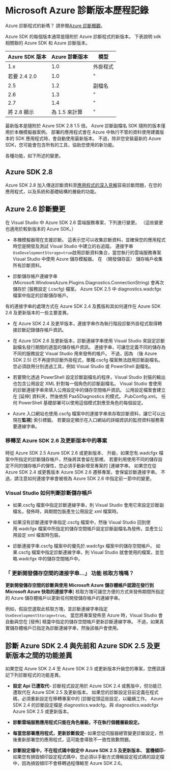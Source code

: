 <properties
    pageTitle="Azure 診斷版本歷程記錄"
    description="說明中不同的 Microsoft Azure Sdk 版本的不同版本的 Azure 診斷為隨附的變更。"
    services="multiple"
    documentationCenter=".net"
    authors="rboucher"
    manager="jwhit"
    editor=""/>

<tags
    ms.service="multiple"
    ms.workload="na"
    ms.tgt_pltfrm="na"
    ms.devlang="dotnet"
    ms.topic="article"
    ms.date="02/12/2016"
    ms.author="robb"/>


# <a name="microsoft-azure-diagnostics-version-history"></a>Microsoft Azure 診斷版本歷程記錄

Azure 診斷程式的新嗎？ 請參閱[Azure 診斷概觀](azure-diagnostics.md)。

Azure SDK 的每個版本通常是隨附於 Azure 診斷程式的新版本。 下表說明 sdk 相關聯的 Azure SDK 和 Azure 診斷版本。



Azure SDK 版本 | Azure 診斷版本 | 模型
--- | --- | ---
1.x      | 1.0 | 外掛程式
若要 2.4 2.0| 1.0 | "
2.5      | 1.2 | 副檔名
2.6      | 1.3 | "
2.7      | 1.4 | "
將 2.8 顯示      | 為 1.5 來計算 | "


最新版本是隨附於 Azure SDK 2.8 1.5 倍。 Azure 診斷副檔名 SDK 隨附的版本僅用於本機模擬器案例。 部署的應用程式會在 Azure 中執行不管的資料使用建置版本的 SDK 應用程式時，會自動使用最新版本。 不過，除非您安裝最新的 Azure SDK，您可能會包含所有的工具，協助您使用的新功能。

各種功能，如下所述的變更。

## <a name="azure-sdk-28"></a>Azure SDK 2.8
Azure SDK 2.8 加入傳送診斷資料至[應用程式的深入見解](./application-insights/app-insights-cloudservices.md)容易診斷問題，在您的應用程式，以及系統和基礎結構的層級的功能。

## <a name="azure-26-diagnostics-changes"></a>Azure 2.6 診斷變更

在 Visual Studio 中 Azure SDK 2.6 雲端服務專案，下列進行變更。 （這些變更也適用於較新版本的 Azure SDK。）

- 本機模擬器現在支援診斷。 這表示您可以收集診斷資料，並確保您的應用程式時您是開發及測試 Visual Studio 中建立的右追蹤。 連接字串`UseDevelopmentStorage=true`啟用診斷資料集合，當您執行的雲端服務專案 Visual Studio 中使用 Azure 儲存模擬器。 在 （開發儲存區） 儲存帳戶收集所有診斷資料。

- 診斷儲存帳戶連線字串 (Microsoft.WindowsAzure.Plugins.Diagnostics.ConnectionString) 會再次儲存於 [服務設定 (.cscfg) 檔案。 Azure SDK 2.5 中 diagnostics.wadcfgx 檔案中指定的診斷儲存帳戶。

有的連接字串的處理方式在 Azure SDK 2.4 及舊版和其如何運作在 Azure SDK 2.6 及更新版本的一些主要差異。

- 在 Azure SDK 2.4 及更早版本，連接字串作為執行階段診斷外掛程式取得轉接診斷記錄儲存帳戶資訊。

- 在 Azure SDK 2.6 及更新版本，診斷連線字串使用 Visual Studio 來設定診斷副檔名發行期間的適當的儲存帳戶資訊。 連接字串，可讓您定義不同的儲存為不同的服務設定 Visual Studio 用來發佈的帳戶。 不過，因為 （後 Azure SDK 2.5) 已不再提供診斷外掛程式，單獨.cscfg 檔案無法啟用診斷副檔名。 您必須啟用分別透過工具，例如 Visual Studio 或 PowerShell 副檔名。

- 若要簡化透過 PowerShell 設定診斷副檔名的程序，Visual Studio 封裝的輸出也包含公用設定 XML 針對每一個角色的診斷副檔名。 Visual Studio 會使用的診斷連接字串來填入公用設定中的儲存空間帳戶資訊。 公用設定檔案會建立在 [延伸] 資料夾，然後依照 PaaSDiagnostics 的模式。<RoleName>.PubConfig.xml。 任何 PowerShell 基礎部署可以使用這個模式對應至角色的每個設定。

- Azure 入口網站也使用.cscfg 檔案中的連接字串來存取診斷資料，讓它可以出現在**監視**] 索引標籤。 若要設定顯示在入口網站的詳細資訊的監控資料服務需要連線字串。

### <a name="migrating-projects-to-azure-sdk-26-and-later"></a>移轉至 Azure SDK 2.6 及更新版本中的專案

時從 Azure SDK 2.5 Azure SDK 2.6 或更新版本、 升級，如果您有.wadcfgx 檔案中所指定的診斷儲存帳戶，然後將其會留在那裡。 若要利用使用不同的儲存設定不同的儲存帳戶的彈性，您必須手動新增至專案的 [連線字串。 如果您在從 Azure SDK 2.4 或更舊版本 Azure SDK 2.6 遷移專案，會保留診斷連接字串。 不過，請注意如何連接字串會被視為 Azure SDK 2.6 中指定前一節中的變更。

### <a name="how-visual-studio-determines-the-diagnostics-storage-account"></a>Visual Studio 如何判斷診斷儲存帳戶

- 如果.cscfg 檔案中指定診斷連線字串，則 Visual Studio 會用它來設定診斷副檔名，發佈時，與期間包裝產生公用設定 xml 檔案時。

- 如果沒有診斷連接字串指定.cscfg 檔案中，然後 Visual Studio 回到使用.wadcfgx 檔案中所指定的儲存空間帳戶設定診斷副檔名為發佈，並產生公用設定 xml 檔案時包裝。

- 診斷連接字串.cscfg 檔案中的優先於.wadcfgx 檔案中的儲存空間帳戶。 如果.cscfg 檔案中指定診斷連線字串，則 Visual Studio 就會使用的檔案，並忽略.wadcfgx 中的儲存空間帳戶中。

### <a name="what-does-the-update-development-storage-connection-strings-checkbox-do"></a>「 更新開發儲存空間的連接字串...」 功能 核取方塊嗎？

**更新開發儲存空間的診斷與使用 Microsoft Azure 儲存體帳戶認證在發行到 Microsoft Azure 快取的連接字串**] 核取方塊可讓您方便的方式來發佈期間所指定的 Azure 儲存體帳戶以更新任何開發儲存帳戶的連線字串。

例如，假設您選取此核取方塊，並診斷連線字串指定`UseDevelopmentStorage=true`。 當您將專案發佈至 Azure 時，Visual Studio 會自動與您在 [發佈] 精靈中指定的儲存空間帳戶更新診斷連線字串。 不過，如果真實儲存體帳戶已指定為診斷連線字串，然後該帳戶會使用。

## <a name="diagnostics-functionality-differences-between-azure-sdk-24-and-earlier-and-azure-sdk-25-and-later"></a>診斷 Azure SDK 2.4 與先前和 Azure SDK 2.5 及更新版本之間的功能差異

如果您從 Azure SDK 2.4 至 Azure SDK 2.5 或更新版本升級您的專案，您應該謹記下列診斷程式的功能差異。

- **設定 Api 已遭取代**– 診斷程式設定用於 Azure SDK 2.4 或舊版中，但功能已遭取代在 Azure SDK 2.5 及更新版本。 如果您的診斷設定目前定義在程式碼，必須重新設定在移轉專案中的 [診斷從頭這些設定，以繼續工作。 Azure SDK 2.4 的診斷設定檔是 diagnostics.wadcfg，與 diagnostics.wadcfgx Azure SDK 2.5 或更新版本。

- **診斷雲端服務應用程式只能在角色層級，不在執行個體層級設定。**

- **每當您部署應用程式，更新診斷設定**– 如果您從伺服器總管變更診斷設定，然後重新部署您的應用程式，這可能會導致不一致性致歉問題。

- **診斷設定檔中，不在程式碼中設定中 Azure SDK 2.5 及更新版本、 當機傾印**– 如果您有損毀傾印設定程式碼中，您必須以手動方式傳輸設定程式碼的設定檔中，因為損毀傾印不會移轉過程傳輸至 Azure SDK 2.6。
